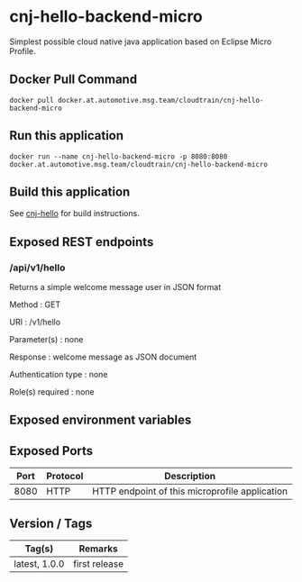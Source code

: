 # cnj-hello-backend-micro

Simplest possible cloud native java application based on Eclipse Micro Profile.

## Docker Pull Command
`docker pull docker.at.automotive.msg.team/cloudtrain/cnj-hello-backend-micro`

## Run this application 

``` 
docker run --name cnj-hello-backend-micro -p 8080:8080 docker.at.automotive.msg.team/cloudtrain/cnj-hello-backend-micro
```

## Build this application 

See [cnj-hello](../README.md) for build instructions.

## Exposed REST endpoints

### /api/v1/hello

Returns a simple welcome message user in JSON format

Method
: GET

URI
: /v1/hello

Parameter(s)
: none

Response
: welcome message as JSON document

Authentication type
: none

Role(s) required
: none


## Exposed environment variables

## Exposed Ports

| Port | Protocol | Description |
| --- | --- | --- |
| 8080 | HTTP | HTTP endpoint of this microprofile application | 
 
## Version / Tags

| Tag(s) | Remarks |
| --- | --- |
| latest, 1.0.0 | first release |
